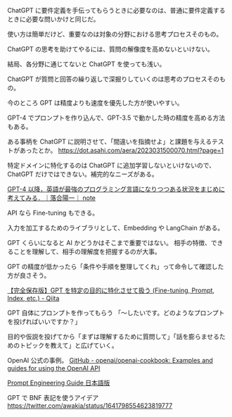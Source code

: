 ChatGPT に要件定義を手伝ってもらうときに必要なのは、普通に要件定義するときに必要な問いかけと同じだ。

使い方は簡単だけど、重要なのは対象の分野における思考プロセスそのもの。

ChatGPT の思考を助けてやるには、質問の解像度を高めないといけない。

結局、各分野に通じてないと ChatGPT を使っても浅い。

ChatGPT が質問と回答の繰り返しで深掘りしていくのは思考のプロセスそのもの。

今のところ GPT は精度よりも速度を優先した方が使いやすい。

GPT-4 でプロンプトを作り込んで、GPT-3.5 で動かした時の精度を高める方法もある。

ある事柄を ChatGPT に説明させて、「間違いを指摘せよ」と課題を与えるテストがあったとか。
https://dot.asahi.com/aera/2023031500070.html?page=1

特定ドメインに特化するのは ChatGPT に追加学習しないといけないので、ChatGPT だけではできない。補完的なニーズがある。

[GPT-4 以降，英語が最強のプログラミング言語になりつつある状況をまじめに考えてみる．｜落合陽一｜ note](https://note.com/ochyai/n/n594b96588560)

API なら Fine-tuning もできる。

入力を加工するためのライブラリとして、Embedding や LangChain がある。

GPT くらいになると AI かどうかはそこまで重要ではない。
相手の特徴、できることを理解して、相手の理解度を把握するのが大事。

GPT の精度が低かったら「条件や手順を整理してくれ」って命令して確認した方が良さそう。

[【完全保存版】GPT を特定の目的に特化させて扱う (Fine-tuning, Prompt, Index, etc.) - Qiita](https://qiita.com/tmgauss/items/22c4e5e00282a23e569d)

GPT 自体にプロンプトを作ってもらう
「〜したいです。どのようなプロンプトを投げればいいですか？」

目的や仮説を投げてから「まずは理解するために質問して」「話を膨らませるためのトピックを教えて」と広げていく。

OpenAI 公式の事例。
[GitHub - openai/openai-cookbook: Examples and guides for using the OpenAI API](https://github.com/openai/openai-cookbook)

[Prompt Engineering Guide 日本語版](https://www.promptingguide.ai/jp)

GPT で BNF 表記を使うアイデア
https://twitter.com/awakia/status/1641798554623819777
